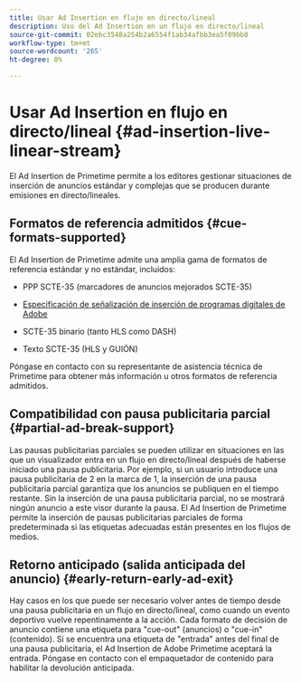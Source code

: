 ```yaml
---
title: Usar Ad Insertion en flujo en directo/lineal
description: Uso del Ad Insertion en un flujo en directo/lineal
source-git-commit: 02ebc3548a254b2a6554f1ab34afbb3ea5f09bb8
workflow-type: tm+mt
source-wordcount: '265'
ht-degree: 0%

---
```


# Usar Ad Insertion en flujo en directo/lineal {#ad-insertion-live-linear-stream}

El Ad Insertion de Primetime permite a los editores gestionar situaciones de inserción de anuncios estándar y complejas que se producen durante emisiones en directo/lineales.

## Formatos de referencia admitidos {#cue-formats-supported}

El Ad Insertion de Primetime admite una amplia gama de formatos de referencia estándar y no estándar, incluidos:

* PPP SCTE-35 (marcadores de anuncios mejorados SCTE-35)

* [Especificación de señalización de inserción de programas digitales de Adobe](assets/PrimetimeDigitalProgramInsertionSignalingSpecification.pdf)

* SCTE-35 binario (tanto HLS como DASH)

* Texto SCTE-35 (HLS y GUIÓN)

Póngase en contacto con su representante de asistencia técnica de Primetime para obtener más información u otros formatos de referencia admitidos.

## Compatibilidad con pausa publicitaria parcial {#partial-ad-break-support}

Las pausas publicitarias parciales se pueden utilizar en situaciones en las que un visualizador entra en un flujo en directo/lineal después de haberse iniciado una pausa publicitaria.  Por ejemplo, si un usuario introduce una pausa publicitaria de 2 en la marca de 1, la inserción de una pausa publicitaria parcial garantiza que los anuncios se publiquen en el tiempo restante. Sin la inserción de una pausa publicitaria parcial, no se mostrará ningún anuncio a este visor durante la pausa. El Ad Insertion de Primetime permite la inserción de pausas publicitarias parciales de forma predeterminada si las etiquetas adecuadas están presentes en los flujos de medios.

## Retorno anticipado (salida anticipada del anuncio) {#early-return-early-ad-exit}

Hay casos en los que puede ser necesario volver antes de tiempo desde una pausa publicitaria en un flujo en directo/lineal, como cuando un evento deportivo vuelve repentinamente a la acción. Cada formato de decisión de anuncio contiene una etiqueta para &quot;cue-out&quot; (anuncios) o &quot;cue-in&quot; (contenido).  Si se encuentra una etiqueta de &quot;entrada&quot; antes del final de una pausa publicitaria, el Ad Insertion de Adobe Primetime aceptará la entrada.  Póngase en contacto con el empaquetador de contenido para habilitar la devolución anticipada.
